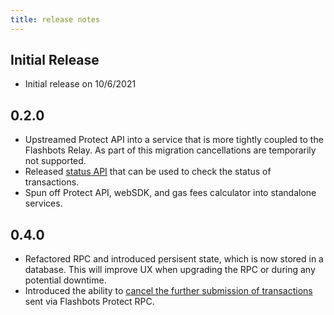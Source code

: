 ```yaml
---
title: release notes
---
```


## Initial Release
- Initial release on 10/6/2021

## 0.2.0
- Upstreamed Protect API into a service that is more tightly coupled to the Flashbots Relay. As part of this migration cancellations are temporarily not supported.
- Released [status API](/flashbots-protect/rpc/status-api) that can be used to check the status of transactions.
- Spun off Protect API, webSDK, and gas fees calculator into standalone services.

## 0.4.0
- Refactored RPC and introduced persisent state, which is now stored in a database. This will improve UX when upgrading the RPC or during any potential downtime.
- Introduced the ability to [cancel the further submission of transactions](/flashbots-protect/rpc/cancellations) sent via Flashbots Protect RPC.
